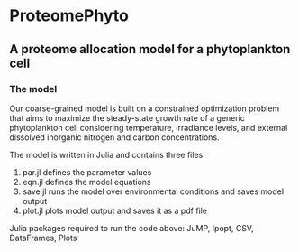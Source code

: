 # ProteomePhyto

## A proteome allocation model for a phytoplankton cell

### The model

Our coarse-grained model is built on a constrained optimization problem that aims to maximize the steady-state growth rate of a generic phytoplankton cell considering temperature, irradiance levels, and external dissolved inorganic nitrogen and carbon concentrations. 

The model is written in Julia and contains three files: 
1) par.jl defines the parameter values
2) eqn.jl defines the model equations
3) save.jl runs the model over environmental conditions and saves model output
4) plot.jl plots model output and saves it as a pdf file

Julia packages required to run the code above: JuMP, Ipopt, CSV, DataFrames, Plots
